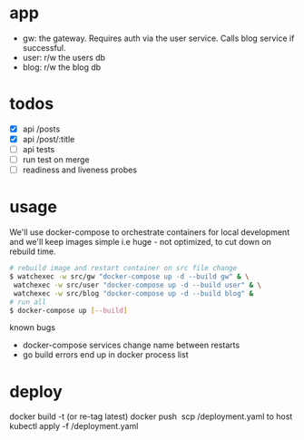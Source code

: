 # app
- gw: the gateway. Requires auth via the user service. Calls blog service if successful.
- user: r/w the users db
- blog: r/w the blog db

# todos
- [x] api /posts
- [x] api /post/:title
- [ ] api tests
- [ ] run test on merge
- [ ] readiness and liveness probes

# usage
We'll use docker-compose to orchestrate containers for local development and we'll keep images simple i.e huge - not optimized, to cut down on rebuild time.

```bash
# rebuild image and restart container on src file change
$ watchexec -w src/gw "docker-compose up -d --build gw" & \
 watchexec -w src/user "docker-compose up -d --build user" & \
 watchexec -w src/blog "docker-compose up -d --build blog" &
# run all
$ docker-compose up [--build]
```

known bugs
- docker-compose services change name between restarts
- go build errors end up in docker process list

# deploy
docker build <dockerfile> -t <tag> (or re-tag latest)
docker push <img>
scp <app>/deployment.yaml to host
kubectl apply -f <app>/deployment.yaml
